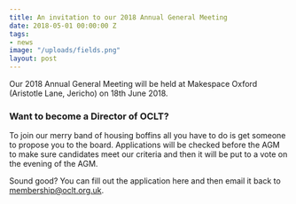```yaml
---
title: An invitation to our 2018 Annual General Meeting
date: 2018-05-01 00:00:00 Z
tags:
- news
image: "/uploads/fields.png"
layout: post
---
```


Our 2018 Annual General Meeting will be held at Makespace Oxford (Aristotle Lane, Jericho) on 18th June 2018.

### Want to become a Director of OCLT?

To join our merry band of housing boffins all you have to do is get someone to propose you to the board. Applications will be checked before the AGM to make sure candidates meet our criteria and then it will be put to a vote on the evening of the AGM.

Sound good? You can fill out the application here and then email it back to membership@oclt.org.uk.